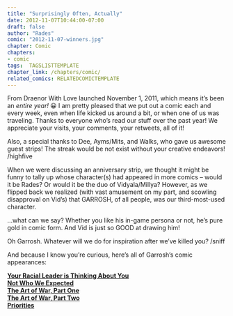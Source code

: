 ```yaml
---
title: "Surprisingly Often, Actually"
date: 2012-11-07T10:44:00-07:00
draft: false
author: "Rades"
comic: "2012-11-07-winners.jpg"
chapter: Comic
chapters:
- comic
tags:  TAGSLISTTEMPLATE
chapter_link: /chapters/comic/
related_comics: RELATEDCOMICTEMPLATE
---
```


From Draenor With Love launched November 1, 2011, which means it’s been an *entire year!* 😀 I am pretty pleased that we put out a comic each and every week, even when life kicked us around a bit, or when one of us was traveling. Thanks to everyone who’s read our stuff over the past year! We appreciate your visits, your comments, your retweets, all of it!


Also, a special thanks to Dee, Ayms/Mits, and Walks, who gave us awesome guest strips! The streak would be not exist without your creative endeavors! /highfive


When we were discussing an anniversary strip, we thought it might be funny to tally up whose character(s) had appeared in more comics – would it be Rades? Or would it be the duo of Vidyala/Millya? However, as we flipped back we realized (with vast amusement on my part, and scowling disapproval on Vid’s) that GARROSH, of all people, was our third-most-used character.


…what can we say? Whether you like his in-game persona or not, he’s pure gold in comic form. And Vid is just so GOOD at drawing him!


Oh Garrosh. Whatever will we do for inspiration after we’ve killed you? /sniff


And because I know you’re curious, here’s all of Garrosh’s comic appearances:


<a href="/comic/your-racial-leader-is-thinking-about-you/">**Your Racial Leader is Thinking About You**</a><br>
<a href="/comic/not-who-we-expected">**Not Who We Expected**</a><br>
<a href="/comic/the-art-of-war-part-one">**The Art of War, Part One**</a><br>
<a href="/comic/the-art-of-war-part-two">**The Art of War, Part Two**</a><br>
<a href="/comic/priorities">**Priorities**</a>


